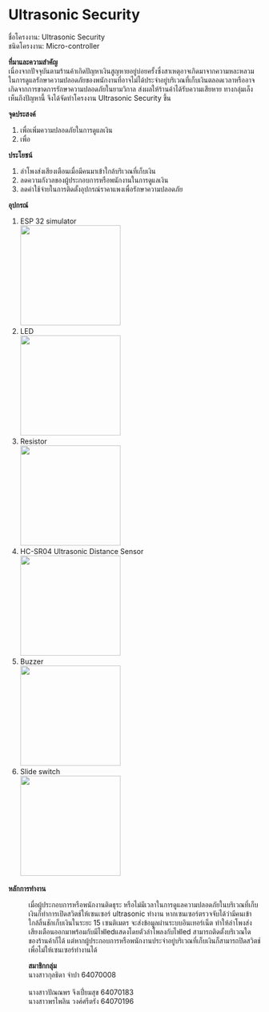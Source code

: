 # Ultrasonic Security

ชื่อโครงงาน: Ultrasonic Security<br>
ชนิดโครงงาน: Micro-controller<br>

<b>ที่มาและความสำคัญ</b><br>
  เนื่องจากปัจจุบันตามร้านค้าเกิดปัญหาเงินสูญหายอยู่บ่อยครั้งซึ่งสาเหตุอาจเกิดมาจากความหละหลวมในการดูแลรักษาความปลอดภัยของพนักงานที่อาจไม่ได้ประจำอยู่บริเวณที่เก็บเงินตลอดเวลาหรืออาจเกิดจากการขาดการรักษาความปลอดภัยในยามวิกาล ส่งผลให้ร้านค้าได้รับความเสียหาย ทางกลุ่มเล็งเห็นถึงปัญหานี้ จึงได้จัดทำโครงงาน Ultrasonic Security ขึ้น
  
<b>จุดประสงค์</b><br>
  1. เพื่อเพิ่มความปลอดภัยในการดูแลเงิน
  2. เพื่อ
  
<b>ประโยชน์</b><br>
  1. ลำโพงส่งเสียงเตือนเมื่อมีคนมาเข้าใกล้บริเวณที่เก็บเงิน
  2. ลดความกังวลของผู้ประกอบการหรือพนักงานในการดูแลเงิน
  3. ลดค่าใช้จ่ายในการติดตั้งอุปกรณ์ราคาแพงเพื่อรักษาความปลอดภัย

<b>อุปกรณ์</b><br>
1. ESP 32 simulator <br>
<img src = "https://user-images.githubusercontent.com/88420671/166657183-22f6d4ba-c7f2-4973-ae8a-bf035c975bc5.png" width = "200px"><br>
2. LED <br>
<img src = "https://user-images.githubusercontent.com/88420671/166657335-da558e56-70c3-4f53-bf02-67b39a9bf3a5.png" width = "200px"><br>
3. Resistor <br>
<img src = "https://user-images.githubusercontent.com/88420671/166657359-38477cee-5dbf-4372-9ddc-a9e8da3870a4.png" width = "200px"><br>
4. HC-SR04 Ultrasonic Distance Sensor <br>
<img src = "https://user-images.githubusercontent.com/88420671/166657383-98dbf3ad-286e-4024-9c63-781665dd4e9d.png" width = "200px"><br>
5. Buzzer <br>
<img src = "https://user-images.githubusercontent.com/88420671/166657399-70d8aad2-9327-456c-8fae-c5e1e2358426.png" width = "200px"><br>
6. Slide switch <br>
<img src = "https://user-images.githubusercontent.com/88420671/166657478-f4151467-0850-471a-a4c9-4a401f309b1f.png" width = "200px"><br>


<b>หลักการทำงาน</b><br>
  <dd>เมื่อผู้ประกอบการหรือพนักงานติดธุระ หรือไม่มีเวลาในการดูแลความปลอดภัยในบริเวณที่เก็บเงินก็ทำการเปิดสวิตช์ให้เซนเซอร์ ultrasonic ทำงาน หากเซนเซอร์ตรวจจับได้ว่ามีคนเข้าใกล้ลิ้นชักเก็บเงินในระยะ 15 เซนติเมตร จะส่งข้อมูลผ่านระบบอินเทอร์เน็ต ทำให้ลำโพงส่งเสียงเตือนออกมาพร้อมกับมีไฟledแสดงโดยตัวลำโพลงกับไฟled สามารถติดตั้งบริเวณใดของร้านค้าก็ได้ แต่หากผู้ประกอบการหรือพนักงานประจำอยู่บริเวณที่เก็บเงินก็สามารถปิดสวิตช์เพื่อไม่ให้เซนเซอร์ทำงานได้
  
<b>สมาชิกกลุ่ม</b><br>
  นางสาวกุลธิดา       จำปา        64070008<br> 		   
  นางสาวปัณณพร      จึงเปี่ยมสุข    64070183<br>
  นางสาวพรไพลิน      วงศ์ศรีตรัง    64070196<br>
  



